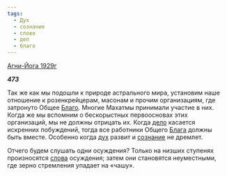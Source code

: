 ```yaml
---
tags:
  - Дух
  - сознание
  - слово
  - дел
  - благо
---
```

[Агни-Йога 1929г](https://127.0.0.1:4002/agni/1929)

___473___

Так же как мы подошли к природе астрального мира, установим наше отношение к розенкрейцерам, масонам и прочим организациям, где затронуто Общее [Благо](../../../tags/#благо). Многие Махатмы принимали участие в них. Когда же мы вспомним о бескорыстных первоосновах этих организаций, мы не должны отрицать их. Когда [дело](../../../tags/#дел) касается искренних побуждений, тогда все работники Общего [Блага](../../../tags/#благо) должны быть вместе. Особенно когда [дух](../../../tags/#Дух) развит и [сознание](../../../tags/#сознание) не дремлет.   

Отчего будем слушать одни осуждения? Только на низших ступенях произносятся [слова](../../../tags/#слово) осуждения; затем они становятся неуместными, где зерно стремления упадает на «чашу».